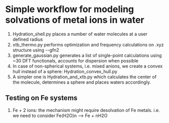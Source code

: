 # Simple workflow for modeling solvations of metal ions in water
1. Hydration_shell.py places a number of water molecules at a user defined radius
2. xtb_thermo.py performs optimization and frequency calculations on .xyz structure using --gfn2 
3. generate_gaussian.py generates a list of single-point calculations using ~30 DFT functionals, accounts for dispersion when possible 
4. In case of non-spherical systems, i.e. mixed anions, we create a convex hull instead of a sphere: Hydration_convex_hull.py 
5. A simpler one is Hydration_and_xtb.py which calculates the center of the molecule, determines a sphere and places waters accordingly.

## Testing on Fe systems
1. Fe + 2 ions: the mechanism might require desolvation of Fe metals. i.e. we need to consider Fe(H2O)n --> Fe + nH2O
 
